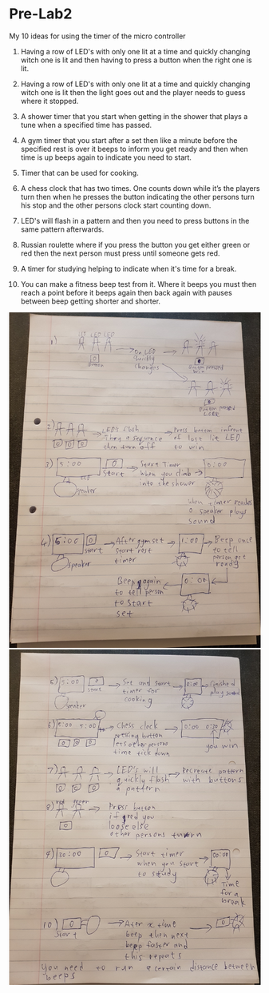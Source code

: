 # Pre-Lab2

My 10 ideas for using the timer of the micro controller

1) Having a row of LED's with only one lit at a time and quickly changing witch one is lit and then having to press a button when the right one is lit.

2) Having a row of LED's with only one lit at a time and quickly changing witch one is lit then the light goes out and the player needs to guess where it stopped.

3) A shower timer that you start when getting in the shower that plays a tune when a specified time has passed.

4) A gym timer that you start after a set then like a minute before the specified rest is over it beeps to inform you get ready and then when time is up beeps again to indicate you need to start.

5) Timer that can be used for cooking.

6) A chess clock that has two times. One counts down while it’s the players turn then when he presses the button indicating the other persons turn his stop and the other persons clock start counting down.

7) LED's will flash in a pattern and then you need to press buttons in the same pattern afterwards.

8) Russian roulette where if you press the button you get either green or red then the next person must press until someone gets red.

9) A timer for studying helping to indicate when it's time for a break.

10) You can make a fitness beep test from it. Where it beeps you must then reach a point before it beeps again then back again with pauses between beep getting shorter and shorter.

![](Images/20190915_215750.jpg)
![](Images/20190915_215804.jpg)


